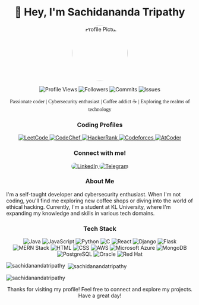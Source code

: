 <!-- Title -->
<h1 align="center">👋 Hey, I'm Sachidananda Tripathy</h1>

<p align="center">
  <img src="raja.png" alt="Profile Picture" width="150" height="150" style="border-radius: 50%;" />
</p>


<!-- Badges -->
<p align="center">
  <img src="https://komarev.com/ghpvc/?username=sachidanandatripathy&label=Profile%20Views&color=blueviolet&style=flat-square" alt="Profile Views" />
  <img src="https://img.shields.io/github/followers/sachidanandatripathy?label=Followers&style=social" alt="Followers" />
  <img src="https://img.shields.io/github/commit-activity/y/sachidanandatripathy/sachidanandatripathy?label=Commits&color=green&style=flat-square" alt="Commits" />
  <img src="https://img.shields.io/github/issues/sachidanandatripathy/sachidanandatripathy?color=red&style=flat-square" alt="Issues" />
</p>



<!-- Introduction -->
<p align="center" style="font-family: 'Times New Roman', serif;">Passionate coder | Cybersecurity enthusiast | Coffee addict ☕ | Exploring the realms of technology</p>

<!-- Coding Profiles -->
<h3 align="center">Coding Profiles</h3>
<p align="center">
  <a href="https://leetcode.com/Sachidananda_tripathy/">
    <img src="https://img.shields.io/badge/LeetCode-FFA116?style=for-the-badge&logo=leetcode&logoColor=white&logoWidth=40&logoHeight=40" alt="LeetCode" />
  </a>
  <a href="https://www.codechef.com/users/sachidananda">
    <img src="https://img.shields.io/badge/CodeChef-5B4638?style=for-the-badge&logo=codechef&logoColor=white&logoWidth=40&logoHeight=40" alt="CodeChef" />
  </a>
  <a href="https://www.hackerrank.com/h21000321401">
    <img src="https://img.shields.io/badge/HackerRank-2EC866?style=for-the-badge&logo=hackerrank&logoColor=white&logoWidth=40&logoHeight=40" alt="HackerRank" />
  </a>
  <a href="https://codeforces.com/profile/sachidanandatripathy789">
    <img src="https://img.shields.io/badge/Codeforces-1F8ACB?style=for-the-badge&logo=codeforces&logoColor=white&logoWidth=40&logoHeight=40" alt="Codeforces" />
  </a>
  <a href="https://atcoder.jp/users/klu2100032140">
    <img src="https://img.shields.io/badge/AtCoder-663300?style=for-the-badge&logo=atcoder&logoColor=white&logoWidth=40&logoHeight=40" alt="AtCoder" />
  </a>
  <!-- Add more coding profile badges here -->
</p>



<!-- Connect with Me -->
<h3 align="center">Connect with me!</h3>
<p align="center">
  <a href="https://linkedin.com/in/sachidanandatripathy2003">
    <img src="https://img.shields.io/badge/-LinkedIn-blue?style=for-the-badge&logo=linkedin&logoColor=white" alt="LinkedIn" style="border-radius: 20px;" />
  </a>

  <a href="https://t.me/sachidanandatripathy">
    <img src="https://img.shields.io/badge/-Telegram-2CA5E0?style=for-the-badge&logo=telegram&logoColor=white" alt="Telegram" style="border-radius: 20px;" />
  </a>
</p>



<!-- About Me -->
<h3 align="center">About Me</h3>
<p align="left">
  I'm a self-taught developer and cybersecurity enthusiast. When I'm not coding, you'll find me exploring new coffee shops or diving into the world of ethical hacking. Currently, I'm a student at KL University, where I'm expanding my knowledge and skills in various tech domains.
</p>


<!-- Tech Stack -->
<h3 align="center">Tech Stack</h3>
<p align="center">
  <img src="https://img.shields.io/badge/Java-007396?style=for-the-badge&logo=java&logoColor=white" alt="Java" />
  <img src="https://img.shields.io/badge/JavaScript-F7DF1E?style=for-the-badge&logo=javascript&logoColor=black" alt="JavaScript" />
  <img src="https://img.shields.io/badge/Python-3776AB?style=for-the-badge&logo=python&logoColor=white" alt="Python" />
  <img src="https://img.shields.io/badge/C-00599C?style=for-the-badge&logo=c&logoColor=white" alt="C" />
  <img src="https://img.shields.io/badge/React-61DAFB?style=for-the-badge&logo=react&logoColor=black" alt="React" />
  <img src="https://img.shields.io/badge/Django-092E20?style=for-the-badge&logo=django&logoColor=white" alt="Django" />
  <img src="https://img.shields.io/badge/Flask-000000?style=for-the-badge&logo=flask&logoColor=white" alt="Flask" />
  <img src="https://img.shields.io/badge/MERN-00D8FF?style=for-the-badge&logo=mongodb&logoColor=white" alt="MERN Stack" />
  <img src="https://img.shields.io/badge/HTML-E34F26?style=for-the-badge&logo=html5&logoColor=white" alt="HTML" />
  <img src="https://img.shields.io/badge/CSS-1572B6?style=for-the-badge&logo=css3&logoColor=white" alt="CSS" />
  <img src="https://img.shields.io/badge/AWS-232F3E?style=for-the-badge&logo=amazonaws&logoColor=white" alt="AWS" />
  <img src="https://img.shields.io/badge/Microsoft_Azure-0089D6?style=for-the-badge&logo=microsoftazure&logoColor=white" alt="Microsoft Azure" />
  <img src="https://img.shields.io/badge/MongoDB-47A248?style=for-the-badge&logo=mongodb&logoColor=white" alt="MongoDB" />
  <img src="https://img.shields.io/badge/PostgreSQL-336791?style=for-the-badge&logo=postgresql&logoColor=white" alt="PostgreSQL" />
  <img src="https://img.shields.io/badge/Oracle-F80000?style=for-the-badge&logo=oracle&logoColor=white" alt="Oracle" />
  <img src="https://img.shields.io/badge/Red Hat-EE0000?style=for-the-badge&logo=redhat&logoColor=white" alt="Red Hat" />
  <!-- Add more technologies here -->
</p>

<!-- Top Languages -->
<p align="left"><img align="left" src="https://github-readme-stats.vercel.app/api/top-langs?username=sachidanandatripathy&show_icons=true&locale=en&layout=compact" alt="sachidanandatripathy" /></p>

<!-- GitHub Stats -->
<p>&nbsp;<img align="center" src="https://github-readme-stats.vercel.app/api?username=sachidanandatripathy&show_icons=true&locale=en" alt="sachidanandatripathy" /></p>

<!-- GitHub Streak Stats -->
<p><img align="center" src="https://github-readme-streak-stats.herokuapp.com/?user=sachidanandatripathy" alt="sachidanandatripathy" /></p>

<!-- Footer -->
<p align="center">Thanks for visiting my profile! Feel free to connect and explore my projects. Have a great day!</p>
